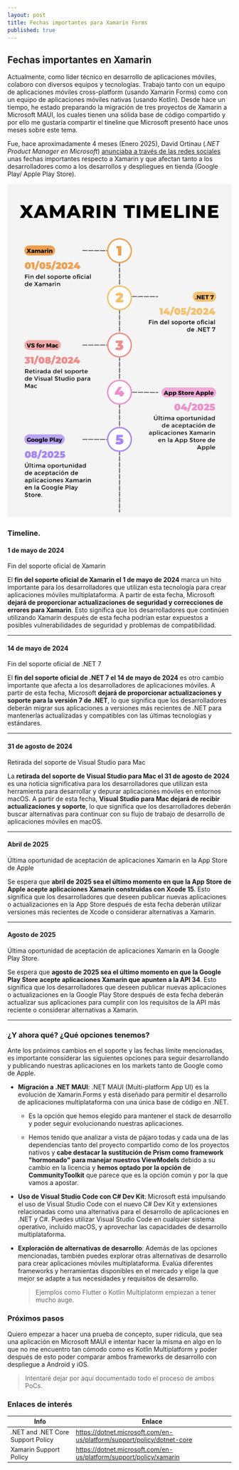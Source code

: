 ```yaml
---
layout: post
title: Fechas importantes para Xamarin Forms
published: true
---
```


## Fechas importantes en Xamarin

Actualmente, como líder técnico en desarrollo de aplicaciones móviles, colaboro con diversos equipos y tecnologías. Trabajo tanto con un equipo de aplicaciones móviles cross-platform (usando Xamarin Forms) como con un equipo de aplicaciones móviles nativas (usando Kotlin). Desde hace un tiempo, he estado preparando la migración de tres proyectos de Xamarin a Microsoft MAUI, los cuales tienen una sólida base de código compartido y por ello me gustaría compartir el tineline que Microsoft presentó hace unos meses sobre este tema.

Fue, hace aproximadamente 4 meses (Enero 2025), David Ortinau (*.NET Product Manager en Microsoft*) [anunciaba a través de las redes sociales](https://www.linkedin.com/posts/davidortinau_xamarin-to-net-upgrade-survey-activity-7153471606655193088-m0SG) unas fechas importantes respecto a Xamarin y que afectan tanto a los desarrolladores como a los desarrollos y despliegues en tienda (Google Play/ Apple Play Store).

![Xamarin timeline](images/xamarin-timeline.jpg "Xamarin timeline")

### Timeline.

#### 1 de mayo de 2024
Fin del soporte oficial de Xamarin

El **fin del soporte oficial de Xamarin el 1 de mayo de 2024** marca un hito importante para los desarrolladores que utilizan esta tecnología para crear aplicaciones móviles multiplataforma. A partir de esta fecha, Microsoft **dejará de proporcionar actualizaciones de seguridad y correcciones de errores para Xamarin**. Esto significa que los desarrolladores que continúen utilizando Xamarin después de esta fecha podrían estar expuestos a posibles vulnerabilidades de seguridad y problemas de compatibilidad.

---

#### 14 de mayo de 2024
Fin del soporte oficial de .NET 7

El **fin del soporte oficial de .NET 7 el 14 de mayo de 2024** es otro cambio importante que afecta a los desarrolladores de aplicaciones móviles. A partir de esta fecha, Microsoft **dejará de proporcionar actualizaciones y soporte para la versión 7 de .NET**, lo que significa que los desarrolladores deberán migrar sus aplicaciones a versiones más recientes de .NET para mantenerlas actualizadas y compatibles con las últimas tecnologías y estándares.

---

#### 31 de agosto de 2024
Retirada del soporte de Visual Studio para Mac

La **retirada del soporte de Visual Studio para Mac el 31 de agosto de 2024** es una noticia significativa para los desarrolladores que utilizan esta herramienta para desarrollar y depurar aplicaciones móviles en entornos macOS. A partir de esta fecha, **Visual Studio para Mac dejará de recibir actualizaciones y soporte**, lo que significa que los desarrolladores deberán buscar alternativas para continuar con su flujo de trabajo de desarrollo de aplicaciones móviles en macOS.

---

#### Abril de 2025
Última oportunidad de aceptación de aplicaciones Xamarin en la App Store de Apple

Se espera que **abril de 2025 sea el último momento en que la App Store de Apple acepte aplicaciones Xamarin construidas con Xcode 15**. Esto significa que los desarrolladores que deseen publicar nuevas aplicaciones o actualizaciones en la App Store después de esta fecha deberán utilizar versiones más recientes de Xcode o considerar alternativas a Xamarin.

---

#### Agosto de 2025
Última oportunidad de aceptación de aplicaciones Xamarin en la Google Play Store.

Se espera que **agosto de 2025 sea el último momento en que la Google Play Store acepte aplicaciones Xamarin que apunten a la API 34**. Esto significa que los desarrolladores que deseen publicar nuevas aplicaciones o actualizaciones en la Google Play Store después de esta fecha deberán actualizar sus aplicaciones para cumplir con los requisitos de la API más reciente o considerar alternativas a Xamarin.

---

### ¿Y ahora qué? ¿Qué opciones tenemos?

Ante los próximos cambios en el soporte y las fechas límite mencionadas, es importante considerar las siguientes opciones para seguir desarrollando y publicando nuestras aplicaciones en los markets tanto de Google como de Apple.

* **Migración a .NET MAUI**: .NET MAUI (Multi-platform App UI) es la evolución de Xamarin.Forms y está diseñado para permitir el desarrollo de aplicaciones multiplataforma con una única base de código en .NET. 
  * Es la opción que hemos elegido para mantener el stack de desarrollo y poder seguir evolucionando nuestras aplicaciones.

  * Hemos tenido que analizar a vista de pájaro todas y cada una de las dependencias tanto del proyecto compartido como de los proyectos nativos y **cabe destacar la sustitución de Prism como framework "hormonado" para manejar nuestros ViewModels** debido a su cambio en la licencia y **hemos optado por la opción de CommunityToolkit** que parece que es la opción común y por la que vamos a apostar.

* **Uso de Visual Studio Code con C# Dev Kit**: Microsoft está impulsando el uso de Visual Studio Code con el nuevo C# Dev Kit y extensiones relacionadas como una alternativa para el desarrollo de aplicaciones en .NET y C#. Puedes utilizar Visual Studio Code en cualquier sistema operativo, incluido macOS, y aprovechar las capacidades de desarrollo multiplataforma.

* **Exploración de alternativas de desarrollo**: Además de las opciones mencionadas, también puedes explorar otras alternativas de desarrollo para crear aplicaciones móviles multiplataforma. Evalúa diferentes frameworks y herramientas disponibles en el mercado y elige la que mejor se adapte a tus necesidades y requisitos de desarrollo.
  > Ejemplos como Flutter o Kotlin Multiplatorm empiezan a tener mucho auge.

### Próximos pasos

Quiero empezar a hacer una prueba de concepto, super ridícula, que sea una aplicación en Microsoft MAUI e intentar hacer la misma en algo en lo que no me encuentro tan cómodo como es Kotlin Multiplatform y poder después de esto poder comparar ambos frameworks de desarrollo con despliegue a Android y iOS.

> Intentaré dejar por aquí documentado todo el proceso de ambos PoCs.

### Enlaces de interés

| Info    | Enlace |
| -------- | ------- |
| .NET and .NET Core Support Policy  | https://dotnet.microsoft.com/en-us/platform/support/policy/dotnet-core    |
| Xamarin Support Policy | https://dotnet.microsoft.com/en-us/platform/support/policy/xamarin     |